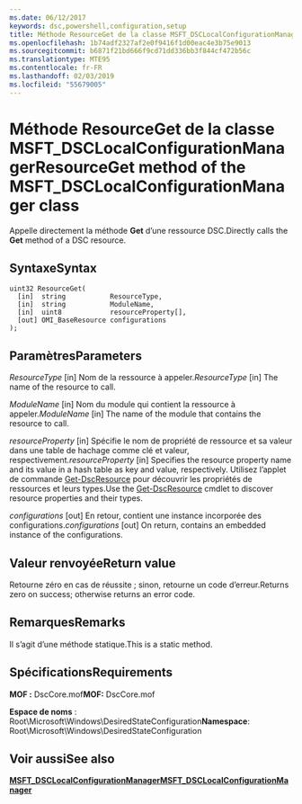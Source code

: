 ```yaml
---
ms.date: 06/12/2017
keywords: dsc,powershell,configuration,setup
title: Méthode ResourceGet de la classe MSFT_DSCLocalConfigurationManager
ms.openlocfilehash: 1b74adf2327af2e0f9416f1d00eac4e3b75e9013
ms.sourcegitcommit: b6871f21bd666f9cd71dd336bb3f844cf472b56c
ms.translationtype: MTE95
ms.contentlocale: fr-FR
ms.lasthandoff: 02/03/2019
ms.locfileid: "55679005"
---
```

# <a name="resourceget-method-of-the-msftdsclocalconfigurationmanager-class"></a><span data-ttu-id="cad3b-103">Méthode ResourceGet de la classe MSFT_DSCLocalConfigurationManager</span><span class="sxs-lookup"><span data-stu-id="cad3b-103">ResourceGet method of the MSFT_DSCLocalConfigurationManager class</span></span>

<span data-ttu-id="cad3b-104">Appelle directement la méthode **Get** d’une ressource DSC.</span><span class="sxs-lookup"><span data-stu-id="cad3b-104">Directly calls the **Get** method of a DSC resource.</span></span>

## <a name="syntax"></a><span data-ttu-id="cad3b-105">Syntaxe</span><span class="sxs-lookup"><span data-stu-id="cad3b-105">Syntax</span></span>

```mof
uint32 ResourceGet(
  [in]  string           ResourceType,
  [in]  string           ModuleName,
  [in]  uint8            resourceProperty[],
  [out] OMI_BaseResource configurations
);
```

## <a name="parameters"></a><span data-ttu-id="cad3b-106">Paramètres</span><span class="sxs-lookup"><span data-stu-id="cad3b-106">Parameters</span></span>

<span data-ttu-id="cad3b-107">*ResourceType* \[in\] Nom de la ressource à appeler.</span><span class="sxs-lookup"><span data-stu-id="cad3b-107">*ResourceType* \[in\] The name of the resource to call.</span></span>

<span data-ttu-id="cad3b-108">*ModuleName* \[in\] Nom du module qui contient la ressource à appeler.</span><span class="sxs-lookup"><span data-stu-id="cad3b-108">*ModuleName* \[in\] The name of the module that contains the resource to call.</span></span>

<span data-ttu-id="cad3b-109">*resourceProperty* \[in\] Spécifie le nom de propriété de ressource et sa valeur dans une table de hachage comme clé et valeur, respectivement.</span><span class="sxs-lookup"><span data-stu-id="cad3b-109">*resourceProperty* \[in\] Specifies the resource property name and its value in a hash table as key and value, respectively.</span></span> <span data-ttu-id="cad3b-110">Utilisez l’applet de commande [Get-DscResource](/powershell/module/PSDesiredStateConfiguration/Get-DscResource) pour découvrir les propriétés de ressources et leurs types.</span><span class="sxs-lookup"><span data-stu-id="cad3b-110">Use the [Get-DscResource](/powershell/module/PSDesiredStateConfiguration/Get-DscResource) cmdlet to discover resource properties and their types.</span></span>

<span data-ttu-id="cad3b-111">*configurations* \[out\] En retour, contient une instance incorporée des configurations.</span><span class="sxs-lookup"><span data-stu-id="cad3b-111">*configurations* \[out\] On return, contains an embedded instance of the configurations.</span></span>

## <a name="return-value"></a><span data-ttu-id="cad3b-112">Valeur renvoyée</span><span class="sxs-lookup"><span data-stu-id="cad3b-112">Return value</span></span>

<span data-ttu-id="cad3b-113">Retourne zéro en cas de réussite ; sinon, retourne un code d’erreur.</span><span class="sxs-lookup"><span data-stu-id="cad3b-113">Returns zero on success; otherwise returns an error code.</span></span>

## <a name="remarks"></a><span data-ttu-id="cad3b-114">Remarques</span><span class="sxs-lookup"><span data-stu-id="cad3b-114">Remarks</span></span>

<span data-ttu-id="cad3b-115">Il s’agit d’une méthode statique.</span><span class="sxs-lookup"><span data-stu-id="cad3b-115">This is a static method.</span></span>

## <a name="requirements"></a><span data-ttu-id="cad3b-116">Spécifications</span><span class="sxs-lookup"><span data-stu-id="cad3b-116">Requirements</span></span>

<span data-ttu-id="cad3b-117">**MOF :** DscCore.mof</span><span class="sxs-lookup"><span data-stu-id="cad3b-117">**MOF:** DscCore.mof</span></span>

<span data-ttu-id="cad3b-118">**Espace de noms** : Root\Microsoft\Windows\DesiredStateConfiguration</span><span class="sxs-lookup"><span data-stu-id="cad3b-118">**Namespace**: Root\Microsoft\Windows\DesiredStateConfiguration</span></span>

## <a name="see-also"></a><span data-ttu-id="cad3b-119">Voir aussi</span><span class="sxs-lookup"><span data-stu-id="cad3b-119">See also</span></span>

[<span data-ttu-id="cad3b-120">**MSFT_DSCLocalConfigurationManager**</span><span class="sxs-lookup"><span data-stu-id="cad3b-120">**MSFT_DSCLocalConfigurationManager**</span></span>](msft-dsclocalconfigurationmanager.md)